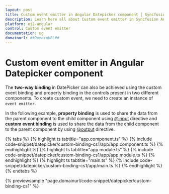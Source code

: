 ```yaml
---
layout: post
title: Custom event emitter in Angular Datepicker component | Syncfusion
description: Learn here all about Custom event emitter in Syncfusion Angular Datepicker component of Syncfusion Essential JS 2 and more.
platform: ej2-angular
control: Custom event emitter 
documentation: ug
domainurl: ##DomainURL##
---
```


# Custom event emitter in Angular Datepicker component

The **two-way binding** in DatePicker can also be achieved using the custom event binding and property binding in the controls present in two different components. To create custom event, we need to create an instance of `event emitter`.

In the following example, **property binding** is used to share the data from the parent component to the child component using [@input](https://angular.io/api/core/Directive#inputs) directive and **custom event binding** is used to share the data from the child component to the parent component by using [@output](https://angular.io/api/core/Directive#outputs) directive.

{% tabs %}
{% highlight ts tabtitle="app.component.ts" %}
{% include code-snippet/datepicker/custom-binding-cs1/app/app.component.ts %}
{% endhighlight %}
{% highlight ts tabtitle="app.module.ts" %}
{% include code-snippet/datepicker/custom-binding-cs1/app/app.module.ts %}
{% endhighlight %}
{% highlight ts tabtitle="main.ts" %}
{% include code-snippet/datepicker/custom-binding-cs1/app/main.ts %}
{% endhighlight %}
{% endtabs %}
  
{% previewsample "page.domainurl/code-snippet/datepicker/custom-binding-cs1" %}
